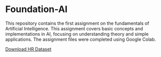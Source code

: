 # Foundation-AI
This repository contains the first assignment on the fundamentals of Artificial Intelligence. This assignment covers basic concepts and implementations in AI, focusing on understanding theory and simple applications. The assignment files were completed using Google Colab.

[Download HR Dataset](https://github.com/username/repository-name/blob/main/HRDataset_v14.csv)
